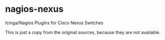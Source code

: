 nagios-nexus
============

Icinga/Nagios Plugins for Cisco Nexus Switches

This is just a copy from the original sources, because they are not available.
